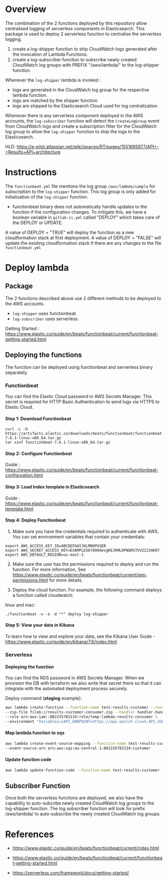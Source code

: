 # Overview
The combination of the 2 functions deployed by this repository allow centralised logging of serverless components in Elasticsearch.
This package is used to deploy 2 serverless function to centralise the serverless logging.
1. create a log-shipper function to ship CloudWatch logs generated after the invocation of Lambda Functions.
2. create a log-subscriber function to subscribe newly created CloudWatch log groups with PREFIX "/aws/lambda/" to the log-shipper function.

Whenever the `log-shipper` lambda is invoked :
* logs are generated in the CloudWatch log group for the respective lambda function.
* logs are matched by the shipper function
* logs are shipped to the Elasticsearch Cloud used for log centralization.

Whenever there is any serverless component deployed in the AWS accounts, the `log-subscriber` function will detect the `CreateLogGroup` event from CloudWatch logs and create a subscription filter for the CloudWatch log group to allow the `log-shipper` function to ship the logs to the Elasticsearch.

HLD: https://e-pilot.atlassian.net/wiki/spaces/RT/pages/1551695977/API+-+Results+API+architecture

# Instructions
The `functionbeat.yml` file mentions the log group `/aws/lambda/sample` for subscription to the `log-shipper` function. This log group is only added for initialization of the `log-shipper` function.

* functionbeat binary does not automatically handle updates to the function if the configuration changes. To mitigate this, we have a boolean variable in `gitlab-ci.yml` called "DEPLOY" which takes care of the DEPLOY or UPDATE. 

A value of DEPLOY = "TRUE" will deploy the function as a new cloudformation stack at first deployment.
A value of DEPLOY = "FALSE" will update the existing cloudformation stack if there are any changes to the file `functionbeat.yml`

# Deploy lambda

## Package
The 2 functions described above use 2 different methods to be deployed to the AWS accounts.
* `log-shipper` uses functionbeat.
* `log-subscriber` uses serverless.

Getting Started : https://www.elastic.co/guide/en/beats/functionbeat/current/functionbeat-getting-started.html

## Deploying the functions
The function can be deployed using functionbeat and serverless binary separately.

### Functionbeat
You can find the Elastic Cloud password in AWS Secrets Manager. This secret is required for HTTP Basic Authentication to send logs via HTTPS to Elastic Cloud.

#### Step 1: Download Functionbeat
```
curl -L -O https://artifacts.elastic.co/downloads/beats/functionbeat/functionbeat-7.6.1-linux-x86_64.tar.gz
tar xzvf functionbeat-7.6.1-linux-x86_64.tar.gz
```

#### Step 2: Configure Functionbeat
 Guide : https://www.elastic.co/guide/en/beats/functionbeat/current/functionbeat-configuration.html

#### Step 3: Load Index template in Elasticsearch
 Guide : https://www.elastic.co/guide/en/beats/functionbeat/current/functionbeat-template.html

#### Step 4: Deploy Functionbeat
1. Make sure you have the credentials required to authenticate with AWS. You can set environment variables that contain your credentials:
```
export AWS_ACCESS_KEY_ID=ABCDEFGHIJKLMNOPUSER
export AWS_SECRET_ACCESS_KEY=EXAMPLE567890devgHIJKMLOPNQRSTUVZ1234KEY
export AWS_DEFAULT_REGION=us-east-1
```

2. Make sure the user has the permissions required to deploy and run the function. For more information, See https://www.elastic.co/guide/en/beats/functionbeat/current/iam-permissions.html  for more details.

3. Deploy the cloud function.
For example, the following command deploys a function called cloudwatch:

linux and mac:
```
./functionbeat -v -e -d "*" deploy log-shipper
```

#### Step 5: View your data in Kibana
To learn how to view and explore your data, see the Kibana User Guide - https://www.elastic.co/guide/en/kibana/7.6/index.html

### Serverless

#### Deploying the function
You can find the RDS password in AWS Secrets Manager. When we provision the DB with terraform we also write that secret there so that it can integrate with the automated deployment process securely.

Deploy command (**staging** example):
```bash
aws lambda create-function --function-name test-results-customer --runtime python3.6 \
--zip-file fileb://results-customer-consumer.zip --handler handler.handler \
--role arn:aws:iam::882235782134:role/temp-lambda-results-consumer \
--environment "Variables={API_ENDPOINT=https://api.epilot.cloud,API_USERNAME=staging_results_consumer,API_PASSWORD=<redacted>,WIDGET_API_ENDPOINT=https://api.staging.epilot.io/widget}"
```

#### Map lambda function to sqs
```bash
aws lambda create-event-source-mapping --function-name test-results-customer --batch-size 5 \
--event-source-arn arn:aws:sqs:eu-central-1:882235782134:customer
```

#### Update function code
```bash
aws lambda update-function-code --function-name test-results-customer  --zip-file fileb://results-customer-consumer.zip
```

## Subscriber Function
Once both the serverless functions are deployed, we also have the capability to auto-subcribe newly created CloudWatch log groups to the log-shipper function.
The log subscriber function will look for prefix /aws/lambda/ to auto-subscribe the newly created CloudWatch log groups.

# References

* https://www.elastic.co/guide/en/beats/functionbeat/current/index.html

* https://www.elastic.co/guide/en/beats/functionbeat/current/functionbeat-getting-started.html

* https://serverless.com/framework/docs/getting-started/